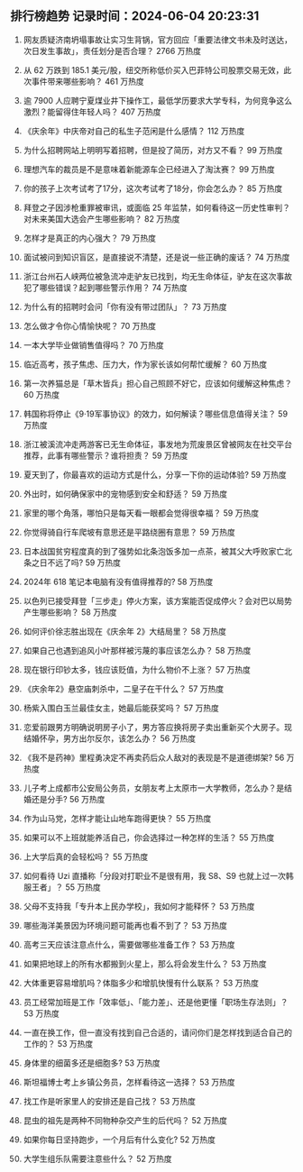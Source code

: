 
## 排行榜趋势 记录时间：2024-06-04 20:23:31
  
  1. 网友质疑济南坍塌事故让实习生背锅，官方回应「重要法律文书未及时送达，次日发生事故」，责任划分是否合理？ 2766 万热度
    
  2. 从 62 万跌到 185.1 美元/股，纽交所称低价买入巴菲特公司股票交易无效，此次事件带来哪些影响？ 461 万热度
    
  3. 逾 7900 人应聘宁夏煤业井下操作工，最低学历要求大学专科，为何竞争这么激烈？能留得住年轻人吗？ 407 万热度
    
  4. 《庆余年》中庆帝对自己的私生子范闲是什么感情？ 112 万热度
    
  5. 为什么招聘网站上明明写着招聘，但是投了简历，对方又不看？ 99 万热度
    
  6. 理想汽车的裁员是不是意味着新能源车企已经进入了淘汰赛？ 99 万热度
    
  7. 你的孩子上次考试考了17分，这次考试考了18分，你会怎么办？ 85 万热度
    
  8. 拜登之子因涉枪重罪被审讯，或面临 25 年监禁，如何看待这一历史性审判？对未来美国大选会产生哪些影响？ 82 万热度
    
  9. 怎样才是真正的内心强大？ 79 万热度
    
  10. 面试被问到知识盲区，是直接说不清楚，还是说一些正确的废话？ 74 万热度
    
  11. 浙江台州石人峡两位被急流冲走驴友已找到，均无生命体征，驴友在这次事故犯了哪些错误？起到哪些警示作用？ 74 万热度
    
  12. 为什么有的招聘时会问「你有没有带过团队」？ 73 万热度
    
  13. 怎么做才令你心情愉快呢？ 70 万热度
    
  14. 一本大学毕业做销售值得吗？ 70 万热度
    
  15. 临近高考，孩子焦虑、压力大，作为家长该如何帮忙缓解？ 60 万热度
    
  16. 第一次养猫总是「草木皆兵」担心自己照顾不好它，应该如何缓解这种焦虑？ 60 万热度
    
  17. 韩国称将停止《9·19军事协议》的效力，如何解读？哪些信息值得关注？ 59 万热度
    
  18. 浙江被溪流冲走两游客已无生命体征，事发地为荒废景区曾被网友在社交平台推荐，此事有哪些警示？谁将担责？ 59 万热度
    
  19. 夏天到了，你最喜欢的运动方式是什么，分享一下你的运动体验? 59 万热度
    
  20. 外出时，如何确保家中的宠物感到安全和舒适？ 59 万热度
    
  21. 家里的哪个角落，哪怕只是每天看一眼都会觉得很幸福？ 59 万热度
    
  22. 你觉得骑自行车爬坡有意思还是平路绕圈有意思？ 59 万热度
    
  23. 日本战国贫穷程度真的到了强势如北条泡饭多加一点茶，被其父大呼败家亡北条之日不远了吗? 59 万热度
    
  24. 2024年 618 笔记本电脑有没有值得推荐的? 58 万热度
    
  25. 以色列已接受拜登「三步走」停火方案，该方案能否促成停火？会对巴以局势产生哪些影响？ 58 万热度
    
  26. 如何评价徐志胜出现在《庆余年 2》大结局里？ 58 万热度
    
  27. 如果自己也遇到追风小叶那样被污蔑的事应该怎么办？ 58 万热度
    
  28. 现在银行印钞太多，钱应该贬值，为什么物价不上涨？ 57 万热度
    
  29. 《庆余年2》悬空庙刺杀中，二皇子在干什么？ 57 万热度
    
  30. 杨紫入围白玉兰最佳女主，她最后能获奖吗？ 57 万热度
    
  31. 恋爱前跟男方明确说明房子小了，男方答应换将房子卖出重新买个大房子。现结婚怀孕，男方出尔反尔，该怎么办？ 56 万热度
    
  32. 《我不是药神》里程勇决定不再卖药后众人敌对的表现是不是道德绑架? 56 万热度
    
  33. 儿子考上成都市公安局公务员，女朋友考上太原市一大学教师，怎么办？是结婚还是分手? 56 万热度
    
  34. 作为山马党，怎样才能让山地车跑得更快？ 55 万热度
    
  35. 如果可以不上班就能养活自己，你会选择过一种怎样的生活？ 55 万热度
    
  36. 上大学后真的会轻松吗？ 55 万热度
    
  37. 如何看待 Uzi 直播称「分段对打职业不是很有用，我 S8、S9 也就上过一次韩服王者」？ 55 万热度
    
  38. 父母不支持我「专升本上民办学校」，我如何才能释怀？ 53 万热度
    
  39. 哪些海洋美景因为环境问题可能再也看不到了？ 53 万热度
    
  40. 高考三天应该注意点什么，需要做哪些准备工作？ 53 万热度
    
  41. 如果把地球上的所有水都搬到火星上，那么将会发生什么？ 53 万热度
    
  42. 大体重更容易增肌吗？体脂多少和增肌快慢有什么联系？ 53 万热度
    
  43. 员工经常加班是工作「效率低」、「能力差」、还是他更懂「职场生存法则」？ 53 万热度
    
  44. 一直在换工作，但一直没有找到自己合适的，请问你们是怎样找到适合自己的工作的？ 53 万热度
    
  45. 身体里的细菌多还是细胞多? 53 万热度
    
  46. 斯坦福博士考上乡镇公务员，怎样看待这一选择？ 53 万热度
    
  47. 找工作是听家里人的安排还是自己找？ 53 万热度
    
  48. 昆虫的祖先是两种不同物种杂交产生的后代吗？ 52 万热度
    
  49. 如果你每日坚持跑步，一个月后有什么变化? 52 万热度
    
  50. 大学生组乐队需要注意些什么？ 52 万热度
    